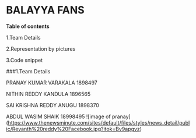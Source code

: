 # BALAYYA FANS

**Table of contents** 

1.Team Details

2.Representation by pictures

3.Code snippet

###1.Team Details

PRANAY KUMAR VARAKALA 1898497

NITHIN REDDY KANDULA 1896565 

SAI KRISHNA REDDY ANUGU 1898370

ABDUL WASIM SHAIK 18998495
![image of pranay] (https://www.thenewsminute.com/sites/default/files/styles/news_detail/public/Revanth%20reddy%20Facebook.jpg?itok=Bv9apgvz)
